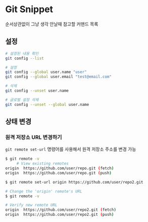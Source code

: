 # Git Snippet

순서상관없이 그냥 생각 안날때 참고할 커맨드 목록

## 설정

```bash
# 설정된 내용 확인
git config --list

# 설정
git config --global user.name "user"
git config --global user.email "test@email.com"

# 삭제
git config --unset user.name

# 글로벌 설정 삭제
git config --unset --global user.name
```

## 상태 변경

### 원격 저장소 URL 변경하기

`git remote set-url` 명령어를 사용해서 원격 저장소 주소를 변경 가능

```bash
$ git remote -v
     # View existing remotes
origin  https://github.com/user/repo.git (fetch)
origin  https://github.com/user/repo.git (push)

$ git remote set-url origin https://github.com/user/repo2.git

# Change the 'origin' remote's URL
$ git remote -v

# Verify new remote URL
origin  https://github.com/user/repo2.git (fetch)
origin  https://github.com/user/repo2.git (push)
```

